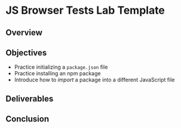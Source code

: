 # JS Browser Tests Lab Template

## Overview

## Objectives

- Practice initializing a `package.json` file
- Practice installing an npm package
- Introduce how to _import_ a package into a different JavaScript file


## Deliverables

## Conclusion

